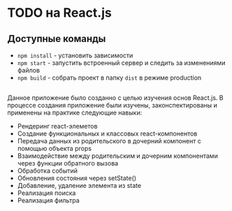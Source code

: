 # TODO на React.js

## Доступные команды

* `npm install` - установить зависимости
* `npm start` - запустить встроенный сервер и следить за изменениями файлов
* `npm build` - собрать проект в папку `dist` в режиме production
##
Данное приложение было созданно с целью изучения основ React.js. 
В процессе создания приложение были изучены, законспектированы и применены на практике следующие навыки:

* Рендеринг react-элеметов
* Создание функциональных и классовых react-компонентов
* Передача данных из родительского в дочерний компонент с помощью объекта props
* Взаимодействие между родительским и дочерним компонентами через функции обратного вызова
* Обработка событий
* Обновления состояния через setState()
* Добавление, удаление элемента из state
* Реализация поиска
* Реализация фильтра


